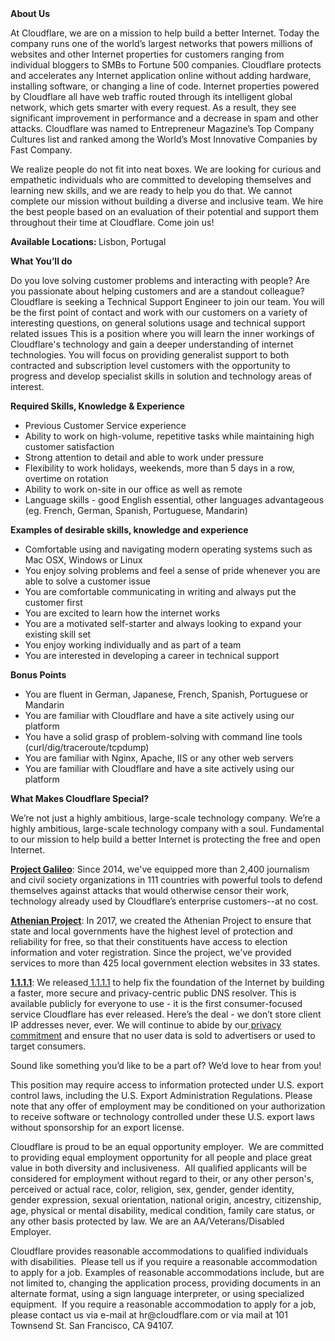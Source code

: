 <div class="content-intro">
	<div><strong>About Us</strong></div>
	<div>
		<p>At Cloudflare, we are on a mission to help build a better Internet. Today the company runs one of the world’s largest networks that powers millions of websites and other Internet properties for customers ranging from individual bloggers to SMBs to Fortune 500 companies. Cloudflare protects and accelerates any Internet application online without adding hardware, installing software, or changing a line of code. Internet properties powered by Cloudflare all have web traffic routed through its intelligent global network, which gets smarter with every request. As a result, they see significant improvement in performance and a decrease in spam and other attacks. Cloudflare was named to Entrepreneur Magazine’s Top Company Cultures list and ranked among the World’s Most Innovative Companies by Fast Company.&nbsp;</p>
		<p><span style="font-weight: 400;">We realize people do not fit into neat boxes. We are looking for curious and empathetic individuals who are committed to developing themselves and learning new skills, and we are ready to help you do that. We cannot complete our mission without building a diverse and inclusive team. We hire the best people based on an evaluation of their potential and support them throughout their time at Cloudflare. Come join us!&nbsp;</span></p>
	</div>
</div>
<p><strong>Available Locations: </strong>Lisbon, Portugal&nbsp;</p>
<p><strong>What You’ll do</strong></p>
<p>Do you love solving customer problems and interacting with people? Are you passionate about helping customers and are a standout colleague? Cloudflare is seeking a Technical Support Engineer to join our team. You will be the first point of contact and work with our customers on a variety of interesting questions, on general solutions usage and technical support related issues This is a position where you will learn the inner workings of Cloudflare's technology and gain a deeper understanding of internet technologies. You will focus on providing generalist support to both contracted and subscription level customers with the opportunity to progress and develop specialist skills in solution and technology areas of interest.</p>
<p><strong>Required Skills, Knowledge &amp; Experience</strong></p>
<ul>
	<li>Previous Customer Service experience</li>
	<li>Ability to work on high-volume, repetitive tasks while maintaining high customer satisfaction</li>
	<li>Strong attention to detail and able to work under pressure</li>
	<li>Flexibility to work holidays, weekends, more than 5 days in a row, overtime on rotation</li>
	<li>Ability to work on-site in our office as well as remote</li>
	<li>Language skills - good English essential, other languages advantageous (eg. French, German, Spanish, Portuguese, Mandarin)&nbsp;&nbsp;&nbsp;</li>
</ul>
<p><strong>Examples of desirable skills, knowledge and experience</strong></p>
<ul>
	<li>Comfortable using and navigating modern operating systems such as Mac OSX, Windows or Linux</li>
	<li>You enjoy solving problems and feel a sense of pride whenever you are able to solve a customer issue</li>
	<li>You are comfortable communicating in writing and always put the customer first</li>
	<li>You are excited to learn how the internet works</li>
	<li>You are a motivated self-starter and always looking to expand your existing skill set</li>
	<li>You enjoy working individually and as part of a team</li>
	<li>You are interested in developing a career in technical support&nbsp;</li>
</ul>
<p><strong>Bonus Points</strong></p>
<ul>
	<li>You are fluent in German, Japanese, French, Spanish, Portuguese or Mandarin</li>
	<li>You are familiar with Cloudflare and have a site actively using our platform</li>
	<li>You have a solid grasp of problem-solving with command line tools (curl/dig/traceroute/tcpdump)</li>
	<li>You are familiar with Nginx, Apache, IIS or any other web servers</li>
	<li>You are familiar with Cloudflare and have a site actively using our platform</li>
</ul>
<div class="content-conclusion">
	<p><strong>What Makes Cloudflare Special?</strong></p>
	<p><span style="font-weight: 400;">We’re not just a highly ambitious, large-scale technology company. We’re a highly ambitious, large-scale technology company with a soul. Fundamental to our mission to help build a better Internet is protecting the free and open Internet.</span></p>
	<p><a href="https://blog.cloudflare.com/protecting-free-expression-online/"><strong>Project Galileo</strong></a><span style="font-weight: 400;">: Since 2014, we've equipped more than 2,400 journalism and civil society organizations in 111 countries with powerful tools to defend themselves against attacks that would otherwise censor their work, technology already used by Cloudflare’s enterprise customers--at no cost.</span></p>
	<p><strong><a href="https://www.cloudflare.com/athenian/">Athenian Project</a></strong><span style="font-weight: 400;">: In 2017, we created the Athenian Project to ensure that state and local governments have the highest level of protection and reliability for free, so that their constituents have access to election information and voter registration. Since the project, we've provided services to more than 425 local government election websites in 33 states.</span></p>
	<p><a href="https://1.1.1.1/"><strong>1.1.1.1</strong></a><span style="font-weight: 400;">: We released</span><a href="https://1.1.1.1/"> <span style="font-weight: 400;">1.1.1.1</span></a><span style="font-weight: 400;"> to help fix the foundation of the Internet by building a faster, more secure and privacy-centric public DNS resolver. This is available publicly for everyone to use - it is the first consumer-focused service Cloudflare has ever released. Here’s the deal - we don’t store client IP addresses never, ever. We will continue to abide by our</span><a href="https://developers.cloudflare.com/1.1.1.1/privacy/public-dns-resolver"> privacy commitment</a><span style="font-weight: 400;"> and ensure that no user data is sold to advertisers or used to target consumers.</span></p>
	<p><span style="font-weight: 400;">Sound like something you’d like to be a part of? We’d love to hear from you!</span></p>
	<p><span style="font-weight: 400;">This position may require access to information protected under U.S. export control laws, including the U.S. Export Administration Regulations. Please note that any offer of employment may be conditioned on your authorization to receive software or technology controlled under these U.S. export laws without sponsorship for an export license.</span></p>
	<p><span style="font-weight: 400;">Cloudflare is proud to be an equal opportunity employer. &nbsp;We are committed to providing equal employment opportunity for all people and place great value in both diversity and inclusiveness. &nbsp;All qualified applicants will be considered for employment without regard to their, or any other person's, perceived or actual</span> <span style="font-weight: 400;">race, color, religion, sex, gender, gender identity, gender expression, sexual orientation, national origin, ancestry, citizenship, age, physical or mental disability, medical condition, family care status, or any other basis protected by law. </span><span style="font-weight: 400;">We are an AA/Veterans/Disabled Employer.</span></p>
	<p><span style="font-weight: 400;">Cloudflare provides reasonable accommodations to qualified individuals with disabilities. &nbsp;Please tell us if you require a reasonable accommodation to apply for a job. Examples of reasonable accommodations include, but are not limited to, changing the application process, providing documents in an alternate format, using a sign language interpreter, or using specialized equipment. &nbsp;If you require a reasonable accommodation to apply for a job, please contact us via e-mail at </span><span style="font-weight: 400;">hr@cloudflare.com</span><span style="font-weight: 400;"> or via mail at 101 Townsend St. San Francisco, CA 94107.</span></p>
</div>